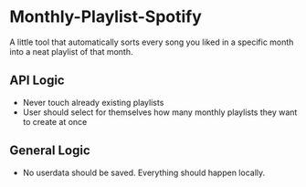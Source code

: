 # Monthly-Playlist-Spotify
A little tool that automatically sorts every song you liked in a specific month into a neat playlist of that month.

## API Logic
- Never touch already existing playlists
- User should select for themselves how many monthly playlists they want to create at once

## General Logic
- No userdata should be saved. Everything should happen locally.
